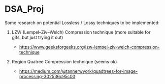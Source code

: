 # DSA_Proj

Some research on potential Lossless / Lossy techniques to be implemented:
1. LZW (Lempel–Ziv–Welch) Compression technique (more suitable for gifs, but just trying it out)
      - https://www.geeksforgeeks.org/lzw-lempel-ziv-welch-compression-technique

2. Region Quatree Compression technique (seems ok)
      - https://medium.com/@tannerwyork/quadtrees-for-image-processing-302536c95c00